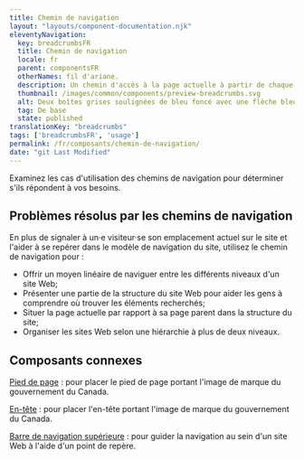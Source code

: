 ```yaml
---
title: Chemin de navigation
layout: "layouts/component-documentation.njk"
eleventyNavigation:
  key: breadcrumbsFR
  title: Chemin de navigation
  locale: fr
  parent: componentsFR
  otherNames: fil d'ariane.
  description: Un chemin d'accès à la page actuelle à partir de chaque niveau précédent de la hiérarchie du site.
  thumbnail: /images/common/components/preview-breadcrumbs.svg
  alt: Deux boîtes grises soulignées de bleu foncé avec une flèche bleu à leurs droite. Ces boîtes représentent les liens du chemin de navigation.
  tag: De base
  state: published
translationKey: "breadcrumbs"
tags: ['breadcrumbsFR', 'usage']
permalink: /fr/composants/chemin-de-navigation/
date: "git Last Modified"
---
```


Examinez les cas d'utilisation des chemins de navigation pour déterminer s'ils répondent à vos besoins.

## Problèmes résolus par les chemins de navigation

En plus de signaler à un·e visiteur·se son emplacement actuel sur le site et l'aider à se repérer dans le modèle de navigation du site, utilisez le chemin de navigation pour :

- Offrir un moyen linéaire de naviguer entre les différents niveaux d'un site Web;
- Présenter une partie de la structure du site Web pour aider les gens à comprendre où trouver les éléments recherchés;
- Situer la page actuelle par rapport à sa page parent dans la structure du site;
- Organiser les sites Web selon une hiérarchie à plus de deux niveaux.

<article class="bg-full-width bg-primary text-light pt-500 pb-400 my-500">
  <h2 class="mt-0 mb-400">Composants connexes</h2>

  <a href="{{ links.footer }}" class="link-light">Pied de page</a> : pour placer le pied de page portant l'image de marque du gouvernement du Canada.

  <a href="{{ links.header }}" class="link-light">En-tête</a> : pour placer l'en-tête portant l'image de marque du gouvernement du Canada.

  <a href="{{ links.topNav }}" class="link-light">Barre de navigation supérieure</a> : pour guider la navigation au sein d'un site Web à l'aide d'un point de repère.
</article>
